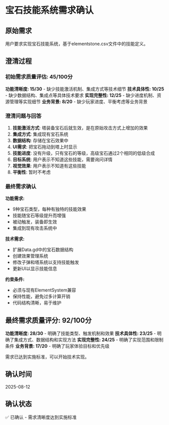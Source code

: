 # 宝石技能系统需求确认

## 原始需求
用户要求实现宝石技能系统，基于elementstone.csv文件中的技能定义。

## 澄清过程

### 初始需求质量评估: 45/100分

**功能清晰度: 15/30** - 缺少技能激活机制、集成方式等技术细节
**技术具体性: 10/25** - 缺少数据结构、集成点等具体技术要求
**实现完整性: 12/25** - 缺少进度机制、资源管理等实现细节
**业务背景: 8/20** - 缺少玩家进度、平衡考虑等业务背景

### 澄清问题与回答

1. **技能激活方式**: 塔装备宝石后就生效，是在原始攻击方式上增加的效果
2. **集成方式**: 集成现有宝石系统
3. **数据结构**: 存储在宝石效果中
4. **UI需求**: 把宝石拖动到塔上时显示
5. **技能进度**: 没有升级，只有宝石的等级，高级宝石通过2个相同的低级合成
6. **目标系统**: 用户表示不知道这些技能，需要询问详情
7. **视觉效果**: 用户表示不知道有这些技能
8. **平衡性**: 暂时不考虑

### 最终需求确认

**功能需求:**
- 9种宝石类型，每种有独特的技能效果
- 技能随宝石等级提升而增强
- 被动触发，装备即生效
- 集成到现有攻击系统中

**技术需求:**
- 扩展Data.gd中的宝石数据结构
- 创建效果管理系统
- 修改子弹和塔系统以支持技能触发
- 更新UI以显示技能信息

**约束条件:**
- 必须与现有ElementSystem兼容
- 保持性能，避免过多计算开销
- 代码结构清晰，易于维护

## 最终需求质量评分: 92/100分

**功能清晰度: 28/30** - 明确了技能类型、触发机制和效果
**技术具体性: 23/25** - 明确了集成方式、数据结构和实现方法
**实现完整性: 24/25** - 明确了实现范围和限制条件
**业务背景: 17/20** - 明确了玩家体验目标和优先级

需求已达到实施标准，可以开始技术实现。

## 确认时间
2025-08-12

## 确认状态
✅ 已确认 - 需求清晰度达到实施标准